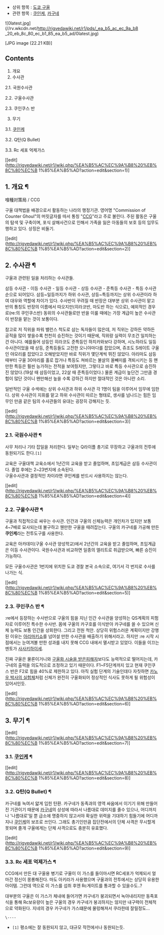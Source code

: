   * 상위 항목 : [도쿄 구울](%EB%8F%84%EC%BF%84%20%EA%B5%AC%EC%9A%B8.md)
  * 관련 항목 : [쿠인케](%EC%BF%A0%EC%9D%B8%EC%BC%80.md), [카구네](%EC%B9%B4%EA%B5%AC%EB%84%A4.md)

![0latest.jpg](//rv.wkcdn.net/http://rigvedawiki.net/r1/pds/_ea_b5_ac_ec_9a_b8
_20_eb_8c_80_ec_b1_85_ea_b5_ad/0latest.jpg)

[JPG image (22.21 KB)]

## Contents

    

1. 개요 
2. 수사관 
    

2.1. 국원수사관

2.2. 구울수사관

2.3. 쿠인쿠스 반

3. 무기 
    

3.1. [쿠인케](%EC%BF%A0%EC%9D%B8%EC%BC%80.md)

3.2. Q탄(Q Bullet)

3.3. Rc 세포 억제가스

[[edit](http://rigvedawiki.net/r1/wiki.php/%EA%B5%AC%EC%9A%B8%20%EB%8C%80%EC%B
1%85%EA%B5%AD?action=edit&section=1)]

## 1. 개요 ¶

喰種対策局 / CCG

  

구울 대책법을 배경으로서 활동하는 나라의 행정기관. 영어명 "Commission of Counter Ghoul"의 머릿글자를 따서 통칭
"[CCG](CCG.md)"라고 주로 불린다. 주된 활동은 구울의 탐색 및 구축이며, 포식 살해사건으로 인해서 가족을 잃은 아동들의
보호 등의 임무도 행하고 있다. 상징은 비둘기.

  

[[edit](http://rigvedawiki.net/r1/wiki.php/%EA%B5%AC%EC%9A%B8%20%EB%8C%80%EC%B
1%85%EA%B5%AD?action=edit&section=2)]

## 2. 수사관 ¶

구울과 관련된 일을 처리하는 수사관들.

  

삼등 수사관 - 이등 수사관 - 일등 수사관 - 상등 수사관 - 준특등 수사관 - 특등 수사관 순으로 되어있다. 삼등~일등까지가 하위
수사관, 상등~특등까지는 상위 수사관이라 하여 대우와 역할에 차이가 있다. 수사반이 꾸려질 때 반장은 대부분 상위 수사관이 맡고 반의 통칭도
반장의 이름에서 따오지만(히라코반, 마도반 하는 식으로), 예외적인 경우로(re:의 쿠인쿠스반) 동위의 수사관들로만 반을 이룰 때에는 가장
계급이 높은 수사관이 반장을 맡는 것이 보통이다.

  

참고로 저 직위을 파워 밸런스 척도로 삼는 독자들이 많은데, 저 직위는 강하든 약하든 공적을 많이 쌓을수록 천천히 승진하는 것이기 때문에,
직위랑 실력이 무조건 일치하는건 아니다. 예를들어 상등인 히라코도 준특등인 하치카와보다 강하며, 시노하라도 일등 수사관이었을 때 상등,
준특등들도 고전한 오니야마다를 잡았으며, 쥬조도 S레이트 구울인 야모리를 잡았다고 오해받았지만 바로 직위가 몇단계씩 뛰진 않았다. 아리마도
삼등 때부터 구울 30마리를 홀로 잡거나 특등도 쳐바르는 불살의 올빼미를 격퇴시키는 등 왠만한 특등은 훨씬 능가하는 전적을 보여줬지만,
그렇다고 바로 특등 수사관으로 승진하진 않았다.(19살 때 삼등이었고, 22살 때 준특등이었다.) 물론 계급이 높단건 그만큼 경험이 많단
것이니 왠만해선 높을 수록 강하긴 하지만 절대적인 것은 아니란 소리.

  

일반적인 구울 수색에는 상위 수사관과 하위 수사관 각 1명이 팀을 이루어서 임무에 임한다. 상위 수사관이 지휘를 맡고 하위 수사관이 따르는
형태로, 생사를 넘나드는 힘든 임무인 만큼 같은 팀의 수사관들의 유대는 굉장히 강해지는 듯.

  

[[edit](http://rigvedawiki.net/r1/wiki.php/%EA%B5%AC%EC%9A%B8%20%EB%8C%80%EC%B
1%85%EA%B5%AD?action=edit&section=3)]

### 2.1. 국원수사관 ¶

사무 처리나 기타 잡일을 처리한다. 일부는 Q라이플 총기로 무장하고 구울과의 전투에 동원되기도 한다.`[1]`

  

교육은 구울대책 교육소에서 1년간의 교육을 받고 졸업하며, 초임계급은 삼등 수사관이다. 졸업 후에는 2~23번지에 소속된다.  
구울수사관과 결정적인 차이라면 쿠인케를 반드시 사용하지는 않는다.

  

[[edit](http://rigvedawiki.net/r1/wiki.php/%EA%B5%AC%EC%9A%B8%20%EB%8C%80%EC%B
1%85%EA%B5%AD?action=edit&section=4)]

### 2.2. 구울수사관 ¶

구울과 직접적으로 싸우는 수사관. 인간과 구울의 신체능력은 개인차가 있지만 보통 4~7배로 묘사되는데 불구하고 웬만한 구울을 때려잡는다.
구울의 카구네를 가공해 만든 **쿠인케**라는 전투도구를 사용한다.

  

교육은 아카데미(구울 수사관 양성학교)에서 2년간의 교육을 받고 졸업하며, 초임계급은 이등 수사관이다. 국원수사관과 비교하면 일종의 엘리트로
취급받으며, 빠른 승진이 가능하다.

  

모든 구울수사관은 1번지에 위치한 도쿄 경찰 본국 소속으로, 여기서 각 번지로 수사를 나가는 식.

  

[[edit](http://rigvedawiki.net/r1/wiki.php/%EA%B5%AC%EC%9A%B8%20%EB%8C%80%EC%B
1%85%EA%B5%AD?action=edit&section=5)]

### 2.3. 쿠인쿠스 반 ¶

:re에서 등장하는 수사반으로 구울의 힘을 지닌 인간 수사관을 양성하는 QS계획의 피험자로 이루어진 특수한 수사반. 몸에 구울의 카구호를
이식받아 카구네를 쓸 수 있으며 신체 능력도 보통 인간을 상회한다. 그리고 전원 척안. 상당히 위험스러운 계획이지만 강행된 이유는 [아리마키쇼](%EC%95%84%EB%A6%AC%EB%A7%88%20%ED%82%A4%EC%87%BC.md)를 넘어설 만한 수사관을 배출하기
위해서라고. 하지만 :re 시작 시점에서는 눈여겨볼 만한 성과를 내지 못해 CCG 내에서 멸시받고 있었다. 이들을 이끄는 멘토가 [사사키하이세](%EC%82%AC%EC%82%AC%ED%82%A4%20%ED%95%98%EC%9D%B4%EC%84%B8.md).

  

진짜 구울은 물론이거니와 [구울화 시술을 받은피해자](%EC%B9%B4%EB%84%A4%ED%82%A4%20%EC%BC%84.md)보다도 능력적으로 떨어지는데, 카구네의 출력을
의도적으로 조정하고 있기 때문이다. F1~F5단계까지 있고 현재 쿠인쿠스 반은 F2로 힘을 40%로 제한하고 있다. 아직 실험 단계의
기술인데다 자칫하면 [카노우 박사의 실험체](%EC%B9%B4%EB%84%A4%ED%82%A4%20%EC%BC%84.md)처럼 신체가
완전히 구울화되어 정상적인 식사도 못하게 될 위험성이 있어서인듯.

  

[[edit](http://rigvedawiki.net/r1/wiki.php/%EA%B5%AC%EC%9A%B8%20%EB%8C%80%EC%B
1%85%EA%B5%AD?action=edit&section=6)]

## 3. 무기 ¶

[[edit](http://rigvedawiki.net/r1/wiki.php/%EA%B5%AC%EC%9A%B8%20%EB%8C%80%EC%B
1%85%EA%B5%AD?action=edit&section=7)]

### 3.1. [쿠인케](%EC%BF%A0%EC%9D%B8%EC%BC%80.md) ¶

[[edit](http://rigvedawiki.net/r1/wiki.php/%EA%B5%AC%EC%9A%B8%20%EB%8C%80%EC%B
1%85%EA%B5%AD?action=edit&section=8)]

### 3.2. Q탄(Q Bullet) ¶

카구네를 녹여서 얇게 입힌 탄환. 카구네가 동족과의 영역 싸움에서 이기기 위해 만들어진 기관이기 때문에
[카구네](%EC%B9%B4%EA%B5%AC%EB%84%A4.md)의 상성에 따라서 나름대로 데미지를 줄수 있으나, 어디까지나
'나름대로'일 뿐 급소에 명중하지 않고서야 확실한 위력을 기대하기 힘들기에 어디까지나
[쿠인케](%EC%BF%A0%EC%9D%B8%EC%BC%80.md)의 보조로 쓰인다. 그래도 총기인만큼 집단전에서의 단체 사격은
무시할게 못되며 졸개 구울에게는 단체 사격으로도 충분히 유효했다.

  

[[edit](http://rigvedawiki.net/r1/wiki.php/%EA%B5%AC%EC%9A%B8%20%EB%8C%80%EC%B
1%85%EA%B5%AD?action=edit&section=9)]

### 3.3. Rc 세포 억제가스 ¶

CCG에서 만든 대 구울용 병기로 구울이 이 가스를 들이마시면 RC세포가 억제되서 얼마간 정신이 몽롱해진다. 마도 아키라가 사용했으며
구울과의 전투에서는 상당히 유용한 아이템. 그런데 역으로 이 가스를 섭취 후엔 Rc게이트를 통과할 수 있을수도..?

  

대부분의 구울은 이 가스가 체내에 들어가면 카구네가 붕괴되면서 녹아내리지만 동족포식을 통해 Rc보유량이 높은 구울의 경우 카구네가 붕괴하지는
않지만 내구력이 전체적으로 약화된다. 지네의 경우 카구네가 가스떄문에 물렁해져서 쿠라한테 잘릴정도...

  

`\----`

  * `[1]` 평소에는 잘 동원되지 않고, 대규모 작전에서나 동원되는듯.

